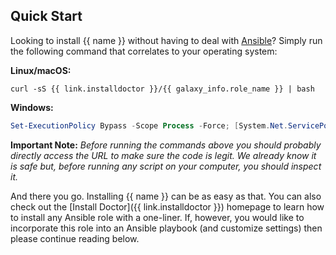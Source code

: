## Quick Start

Looking to install {{ name }} without having to deal with [Ansible](https://www.ansible.com/)? Simply run the following command that correlates to your operating system:

**Linux/macOS:**

```shell
curl -sS {{ link.installdoctor }}/{{ galaxy_info.role_name }} | bash
```

**Windows:**

```powershell
Set-ExecutionPolicy Bypass -Scope Process -Force; [System.Net.ServicePointManager]::SecurityProtocol = [System.Net.ServicePointManager]::SecurityProtocol -bor 3072; iex ((New-Object System.Net.WebClient).DownloadString('https://install.doctor/{{ galaxy_info.role_name }}?os=win'))
```

**Important Note:** _Before running the commands above you should probably directly access the URL to make sure the code is legit. We already know it is safe but, before running any script on your computer, you should inspect it._

And there you go. Installing {{ name }} can be as easy as that. You can also check out the [Install Doctor]({{ link.installdoctor }}) homepage to learn how to install any Ansible role with a one-liner. If, however, you would like to incorporate this role into an Ansible playbook (and customize settings) then please continue reading below.
